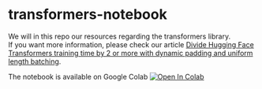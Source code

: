 # transformers-notebook

We will in this repo our resources regarding the transformers library.  
If you want more information, please check our article [Divide Hugging Face Transformers training time by 2 or more with dynamic padding and uniform length batching](https://towardsdatascience.com/divide-hugging-face-transformers-training-time-by-2-or-more-21bf7129db9q-21bf7129db9e?source=friends_link&sk=10a45a0ace94b3255643d81b6475f409).

The notebook is available on Google Colab [![Open In Colab](https://colab.research.google.com/assets/colab-badge.svg)](https://colab.research.google.com/drive/1CBfRU1zbfu7-ijiOqAAQUA-RJaxfcJoO?usp=sharing)
